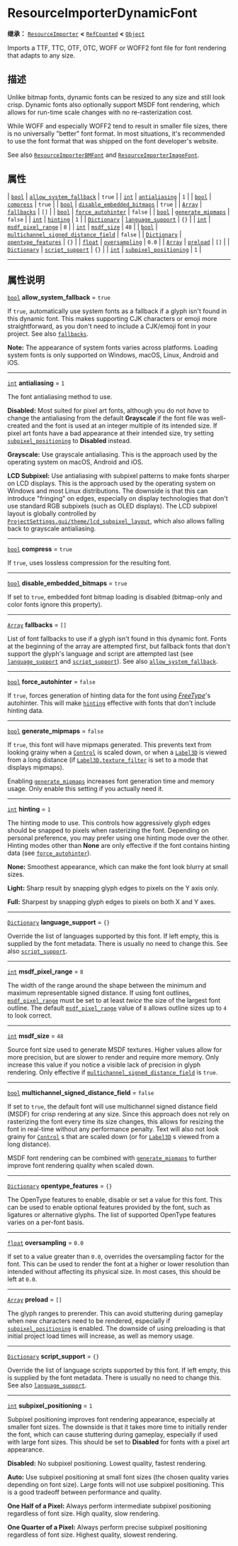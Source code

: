 <!-- ⚠ 请勿编辑本文件 ⚠ -->
<!-- 本文档使用脚本从 WeDot 引擎源码仓库生成。 -->
<!-- 生成脚本：https://github.com/WeDot-Engine/WeDot/tree/4.3/doc/tools/make_md.py； -->
<!-- 原文件：https://github.com/WeDot-Engine/WeDot/tree/4.3/doc/classes/ResourceImporterDynamicFont.xml。 -->

<div id="_class_resourceimporterdynamicfont"></div>

# ResourceImporterDynamicFont

**继承：** [`ResourceImporter`](class_resourceimporter.md) **<** [`RefCounted`](class_refcounted.md) **<** [`Object`](class_object.md)

Imports a TTF, TTC, OTF, OTC, WOFF or WOFF2 font file for font rendering that adapts to any size.

## 描述

Unlike bitmap fonts, dynamic fonts can be resized to any size and still look crisp. Dynamic fonts also optionally support MSDF font rendering, which allows for run-time scale changes with no re-rasterization cost.

While WOFF and especially WOFF2 tend to result in smaller file sizes, there is no universally "better" font format. In most situations, it's recommended to use the font format that was shipped on the font developer's website.

See also [`ResourceImporterBMFont`](class_resourceimporterbmfont.md) and [`ResourceImporterImageFont`](class_resourceimporterimagefont.md).

## 属性

| [`bool`](class_bool.md)             | [`allow_system_fallback`](#class_resourceimporterdynamicfont_property_allow_system_fallback)                           | ``true``  |
| [`int`](class_int.md)               | [`antialiasing`](#class_resourceimporterdynamicfont_property_antialiasing)                                             | ``1``     |
| [`bool`](class_bool.md)             | [`compress`](#class_resourceimporterdynamicfont_property_compress)                                                     | ``true``  |
| [`bool`](class_bool.md)             | [`disable_embedded_bitmaps`](#class_resourceimporterdynamicfont_property_disable_embedded_bitmaps)                     | ``true``  |
| [`Array`](class_array.md)           | [`fallbacks`](#class_resourceimporterdynamicfont_property_fallbacks)                                                   | ``[]``    |
| [`bool`](class_bool.md)             | [`force_autohinter`](#class_resourceimporterdynamicfont_property_force_autohinter)                                     | ``false`` |
| [`bool`](class_bool.md)             | [`generate_mipmaps`](#class_resourceimporterdynamicfont_property_generate_mipmaps)                                     | ``false`` |
| [`int`](class_int.md)               | [`hinting`](#class_resourceimporterdynamicfont_property_hinting)                                                       | ``1``     |
| [`Dictionary`](class_dictionary.md) | [`language_support`](#class_resourceimporterdynamicfont_property_language_support)                                     | ``{}``    |
| [`int`](class_int.md)               | [`msdf_pixel_range`](#class_resourceimporterdynamicfont_property_msdf_pixel_range)                                     | ``8``     |
| [`int`](class_int.md)               | [`msdf_size`](#class_resourceimporterdynamicfont_property_msdf_size)                                                   | ``48``    |
| [`bool`](class_bool.md)             | [`multichannel_signed_distance_field`](#class_resourceimporterdynamicfont_property_multichannel_signed_distance_field) | ``false`` |
| [`Dictionary`](class_dictionary.md) | [`opentype_features`](#class_resourceimporterdynamicfont_property_opentype_features)                                   | ``{}``    |
| [`float`](class_float.md)           | [`oversampling`](#class_resourceimporterdynamicfont_property_oversampling)                                             | ``0.0``   |
| [`Array`](class_array.md)           | [`preload`](#class_resourceimporterdynamicfont_property_preload)                                                       | ``[]``    |
| [`Dictionary`](class_dictionary.md) | [`script_support`](#class_resourceimporterdynamicfont_property_script_support)                                         | ``{}``    |
| [`int`](class_int.md)               | [`subpixel_positioning`](#class_resourceimporterdynamicfont_property_subpixel_positioning)                             | ``1``     |

<!-- rst-class:: classref-section-separator -->

---

## 属性说明

<div id="_class_resourceimporterdynamicfont_property_allow_system_fallback"></div>

[`bool`](class_bool.md) **allow_system_fallback** = ``true`` <div id="class_resourceimporterdynamicfont_property_allow_system_fallback"></div>

If `true`, automatically use system fonts as a fallback if a glyph isn't found in this dynamic font. This makes supporting CJK characters or emoji more straightforward, as you don't need to include a CJK/emoji font in your project. See also [`fallbacks`](#class_resourceimporterdynamicfont_property_fallbacks).

 **Note:** The appearance of system fonts varies across platforms. Loading system fonts is only supported on Windows, macOS, Linux, Android and iOS.

<!-- rst-class:: classref-item-separator -->

---

<div id="_class_resourceimporterdynamicfont_property_antialiasing"></div>

[`int`](class_int.md) **antialiasing** = ``1`` <div id="class_resourceimporterdynamicfont_property_antialiasing"></div>

The font antialiasing method to use.

 **Disabled:** Most suited for pixel art fonts, although you do not *have* to change the antialiasing from the default **Grayscale** if the font file was well-created and the font is used at an integer multiple of its intended size. If pixel art fonts have a bad appearance at their intended size, try setting [`subpixel_positioning`](#class_resourceimporterdynamicfont_property_subpixel_positioning) to **Disabled** instead.

 **Grayscale:** Use grayscale antialiasing. This is the approach used by the operating system on macOS, Android and iOS.

 **LCD Subpixel:** Use antialiasing with subpixel patterns to make fonts sharper on LCD displays. This is the approach used by the operating system on Windows and most Linux distributions. The downside is that this can introduce "fringing" on edges, especially on display technologies that don't use standard RGB subpixels (such as OLED displays). The LCD subpixel layout is globally controlled by [`ProjectSettings.gui/theme/lcd_subpixel_layout`](#class_projectsettings_property_gui/theme/lcd_subpixel_layout), which also allows falling back to grayscale antialiasing.

<!-- rst-class:: classref-item-separator -->

---

<div id="_class_resourceimporterdynamicfont_property_compress"></div>

[`bool`](class_bool.md) **compress** = ``true`` <div id="class_resourceimporterdynamicfont_property_compress"></div>

If `true`, uses lossless compression for the resulting font.

<!-- rst-class:: classref-item-separator -->

---

<div id="_class_resourceimporterdynamicfont_property_disable_embedded_bitmaps"></div>

[`bool`](class_bool.md) **disable_embedded_bitmaps** = ``true`` <div id="class_resourceimporterdynamicfont_property_disable_embedded_bitmaps"></div>

If set to `true`, embedded font bitmap loading is disabled (bitmap-only and color fonts ignore this property).

<!-- rst-class:: classref-item-separator -->

---

<div id="_class_resourceimporterdynamicfont_property_fallbacks"></div>

[`Array`](class_array.md) **fallbacks** = ``[]`` <div id="class_resourceimporterdynamicfont_property_fallbacks"></div>

List of font fallbacks to use if a glyph isn't found in this dynamic font. Fonts at the beginning of the array are attempted first, but fallback fonts that don't support the glyph's language and script are attempted last (see [`language_support`](#class_resourceimporterdynamicfont_property_language_support) and [`script_support`](#class_resourceimporterdynamicfont_property_script_support)). See also [`allow_system_fallback`](#class_resourceimporterdynamicfont_property_allow_system_fallback).

<!-- rst-class:: classref-item-separator -->

---

<div id="_class_resourceimporterdynamicfont_property_force_autohinter"></div>

[`bool`](class_bool.md) **force_autohinter** = ``false`` <div id="class_resourceimporterdynamicfont_property_force_autohinter"></div>

If `true`, forces generation of hinting data for the font using [*FreeType*](https://freetype.org/)'s autohinter. This will make [`hinting`](#class_resourceimporterdynamicfont_property_hinting) effective with fonts that don't include hinting data.

<!-- rst-class:: classref-item-separator -->

---

<div id="_class_resourceimporterdynamicfont_property_generate_mipmaps"></div>

[`bool`](class_bool.md) **generate_mipmaps** = ``false`` <div id="class_resourceimporterdynamicfont_property_generate_mipmaps"></div>

If `true`, this font will have mipmaps generated. This prevents text from looking grainy when a [`Control`](class_control.md) is scaled down, or when a [`Label3D`](class_label3d.md) is viewed from a long distance (if [`Label3D.texture_filter`](#class_label3d_property_texture_filter) is set to a mode that displays mipmaps).

Enabling [`generate_mipmaps`](#class_resourceimporterdynamicfont_property_generate_mipmaps) increases font generation time and memory usage. Only enable this setting if you actually need it.

<!-- rst-class:: classref-item-separator -->

---

<div id="_class_resourceimporterdynamicfont_property_hinting"></div>

[`int`](class_int.md) **hinting** = ``1`` <div id="class_resourceimporterdynamicfont_property_hinting"></div>

The hinting mode to use. This controls how aggressively glyph edges should be snapped to pixels when rasterizing the font. Depending on personal preference, you may prefer using one hinting mode over the other. Hinting modes other than **None** are only effective if the font contains hinting data (see [`force_autohinter`](#class_resourceimporterdynamicfont_property_force_autohinter)).

 **None:** Smoothest appearance, which can make the font look blurry at small sizes.

 **Light:** Sharp result by snapping glyph edges to pixels on the Y axis only.

 **Full:** Sharpest by snapping glyph edges to pixels on both X and Y axes.

<!-- rst-class:: classref-item-separator -->

---

<div id="_class_resourceimporterdynamicfont_property_language_support"></div>

[`Dictionary`](class_dictionary.md) **language_support** = ``{}`` <div id="class_resourceimporterdynamicfont_property_language_support"></div>

Override the list of languages supported by this font. If left empty, this is supplied by the font metadata. There is usually no need to change this. See also [`script_support`](#class_resourceimporterdynamicfont_property_script_support).

<!-- rst-class:: classref-item-separator -->

---

<div id="_class_resourceimporterdynamicfont_property_msdf_pixel_range"></div>

[`int`](class_int.md) **msdf_pixel_range** = ``8`` <div id="class_resourceimporterdynamicfont_property_msdf_pixel_range"></div>

The width of the range around the shape between the minimum and maximum representable signed distance. If using font outlines, [`msdf_pixel_range`](#class_resourceimporterdynamicfont_property_msdf_pixel_range) must be set to at least *twice* the size of the largest font outline. The default [`msdf_pixel_range`](#class_resourceimporterdynamicfont_property_msdf_pixel_range) value of `8` allows outline sizes up to `4` to look correct.

<!-- rst-class:: classref-item-separator -->

---

<div id="_class_resourceimporterdynamicfont_property_msdf_size"></div>

[`int`](class_int.md) **msdf_size** = ``48`` <div id="class_resourceimporterdynamicfont_property_msdf_size"></div>

Source font size used to generate MSDF textures. Higher values allow for more precision, but are slower to render and require more memory. Only increase this value if you notice a visible lack of precision in glyph rendering. Only effective if [`multichannel_signed_distance_field`](#class_resourceimporterdynamicfont_property_multichannel_signed_distance_field) is `true`.

<!-- rst-class:: classref-item-separator -->

---

<div id="_class_resourceimporterdynamicfont_property_multichannel_signed_distance_field"></div>

[`bool`](class_bool.md) **multichannel_signed_distance_field** = ``false`` <div id="class_resourceimporterdynamicfont_property_multichannel_signed_distance_field"></div>

If set to `true`, the default font will use multichannel signed distance field (MSDF) for crisp rendering at any size. Since this approach does not rely on rasterizing the font every time its size changes, this allows for resizing the font in real-time without any performance penalty. Text will also not look grainy for [`Control`](class_control.md) s that are scaled down (or for [`Label3D`](class_label3d.md) s viewed from a long distance).

MSDF font rendering can be combined with [`generate_mipmaps`](#class_resourceimporterdynamicfont_property_generate_mipmaps) to further improve font rendering quality when scaled down.

<!-- rst-class:: classref-item-separator -->

---

<div id="_class_resourceimporterdynamicfont_property_opentype_features"></div>

[`Dictionary`](class_dictionary.md) **opentype_features** = ``{}`` <div id="class_resourceimporterdynamicfont_property_opentype_features"></div>

The OpenType features to enable, disable or set a value for this font. This can be used to enable optional features provided by the font, such as ligatures or alternative glyphs. The list of supported OpenType features varies on a per-font basis.

<!-- rst-class:: classref-item-separator -->

---

<div id="_class_resourceimporterdynamicfont_property_oversampling"></div>

[`float`](class_float.md) **oversampling** = ``0.0`` <div id="class_resourceimporterdynamicfont_property_oversampling"></div>

If set to a value greater than `0.0`, overrides the oversampling factor for the font. This can be used to render the font at a higher or lower resolution than intended without affecting its physical size. In most cases, this should be left at `0.0`.

<!-- rst-class:: classref-item-separator -->

---

<div id="_class_resourceimporterdynamicfont_property_preload"></div>

[`Array`](class_array.md) **preload** = ``[]`` <div id="class_resourceimporterdynamicfont_property_preload"></div>

The glyph ranges to prerender. This can avoid stuttering during gameplay when new characters need to be rendered, especially if [`subpixel_positioning`](#class_resourceimporterdynamicfont_property_subpixel_positioning) is enabled. The downside of using preloading is that initial project load times will increase, as well as memory usage.

<!-- rst-class:: classref-item-separator -->

---

<div id="_class_resourceimporterdynamicfont_property_script_support"></div>

[`Dictionary`](class_dictionary.md) **script_support** = ``{}`` <div id="class_resourceimporterdynamicfont_property_script_support"></div>

Override the list of language scripts supported by this font. If left empty, this is supplied by the font metadata. There is usually no need to change this. See also [`language_support`](#class_resourceimporterdynamicfont_property_language_support).

<!-- rst-class:: classref-item-separator -->

---

<div id="_class_resourceimporterdynamicfont_property_subpixel_positioning"></div>

[`int`](class_int.md) **subpixel_positioning** = ``1`` <div id="class_resourceimporterdynamicfont_property_subpixel_positioning"></div>

Subpixel positioning improves font rendering appearance, especially at smaller font sizes. The downside is that it takes more time to initially render the font, which can cause stuttering during gameplay, especially if used with large font sizes. This should be set to **Disabled** for fonts with a pixel art appearance.

 **Disabled:** No subpixel positioning. Lowest quality, fastest rendering.

 **Auto:** Use subpixel positioning at small font sizes (the chosen quality varies depending on font size). Large fonts will not use subpixel positioning. This is a good tradeoff between performance and quality.

 **One Half of a Pixel:** Always perform intermediate subpixel positioning regardless of font size. High quality, slow rendering.

 **One Quarter of a Pixel:** Always perform precise subpixel positioning regardless of font size. Highest quality, slowest rendering.

[^virtual]: 本方法通常需要用户覆盖才能生效。
[^const]: 本方法无副作用，不会修改该实例的任何成员变量。
[^vararg]: 本方法除了能接受在此处描述的参数外，还能够继续接受任意数量的参数。
[^constructor]: 本方法用于构造某个类型。
[^static]: 调用本方法无需实例，可直接使用类名进行调用。
[^operator]: 本方法描述的是使用本类型作为左操作数的有效运算符。
[^bitfield]: 这个值是由下列位标志构成位掩码的整数。
[^void]: 无返回值。
